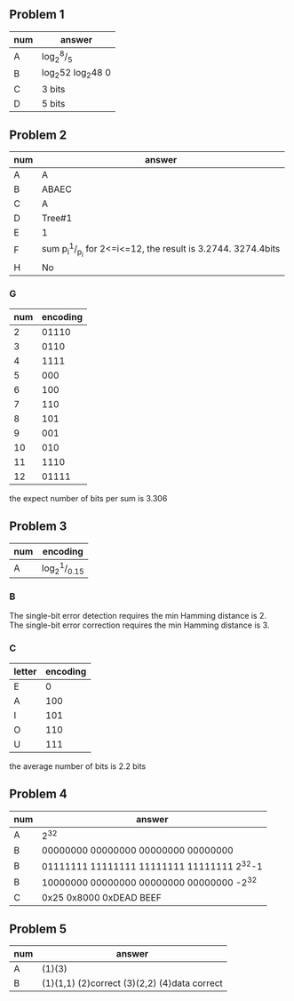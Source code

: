 ## Problem 1
num | answer
--- | ------
 A  | log<sub>2</sub><sup>8</sup>/<sub>5</sub>
 B  | log<sub>2</sub>52  log<sub>2</sub>48  0
 C  | 3 bits
 D  | 5 bits
 
## Problem 2
num | answer
--- | ------
 A  |  A
 B  | ABAEC
 C  |  A
 D  | Tree#1
 E  |  1
 F  | sum p<sub>i</sub><sup>1</sup>/<sub>p<sub>i</sub></sub> for 2<=i<=12, the result is 3.2744. 3274.4bits
 H  |  No
 
### G 
 num | encoding
 --- | --------
  2  |  01110
  3  |  0110
  4  |  1111
  5  |  000
  6  |  100
  7  |  110
  8  |  101
  9  |  001
  10 |  010
  11 |  1110
  12 |  01111
  
 the expect number of bits per sum is 3.306
 
 ## Problem 3
  num | encoding
  --- | --------
   A  | log<sub>2</sub><sup>1</sup>/<sub>0.15</sub>
  
 ### B
 The single-bit error detection requires the min Hamming distance is 2.  
 The single-bit error correction requires the min Hamming distance is 3.
 
 ### C
 letter | encoding
 ------ | ------
    E   |    0
    A   |   100
    I   |   101
    O   |   110
    U   |   111 
 
 the average number of bits is 2.2 bits
 
## Problem 4
  num | answer
  --- | ------
   A  | 2<sup>32</sup>
   B  | 00000000 00000000 00000000 00000000
   B  | 01111111 11111111 11111111 11111111 2<sup>32</sup>-1
   B  | 10000000 00000000 00000000 00000000 -2<sup>32</sup>
   C  | 0x25 0x8000 0xDEAD BEEF
   
## Problem 5
  num | answer 
  --- | ------
   A  | (1)(3)
   B  | (1)(1,1) (2)correct (3)(2,2) (4)data correct
